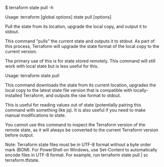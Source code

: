 $ terraform state pull -h

Usage: terraform [global options] state pull [options]

  Pull the state from its location, upgrade the local copy, and output it
  to stdout.

  This command "pulls" the current state and outputs it to stdout.
  As part of this process, Terraform will upgrade the state format of the
  local copy to the current version.

  The primary use of this is for state stored remotely. This command
  will still work with local state but is less useful for this.
  
  
  Usage: terraform state pull

This command downloads the state from its current location, upgrades the local copy to the latest state file version that is compatible with locally-installed Terraform, and outputs the raw format to stdout.

This is useful for reading values out of state (potentially pairing this command with something like jq). It is also useful if you need to make manual modifications to state.

You cannot use this command to inspect the Terraform version of the remote state, as it will always be converted to the current Terraform version before output.

Note: Terraform state files must be in UTF-8 format without a byte order mark (BOM). For PowerShell on Windows, use Set-Content to automatically encode files in UTF-8 format. For example, run terraform state pull | sc terraform.tfstate.
